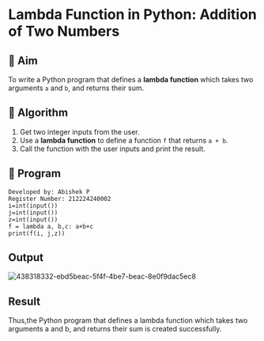 # Lambda Function in Python: Addition of Two Numbers

## 🎯 Aim
To write a Python program that defines a **lambda function** which takes two arguments `a` and `b`, and returns their sum.

## 🧠 Algorithm
1. Get two integer inputs from the user.
2. Use a **lambda function** to define a function `f` that returns `a + b`.
3. Call the function with the user inputs and print the result.

## 🧾 Program
```
Developed by: Abishek P
Register Number: 212224240002
i=int(input())
j=int(input())
z=int(input())
f = lambda a, b,c: a+b+c
print(f(i, j,z))
```
## Output
![438318332-ebd5beac-5f4f-4be7-beac-8e0f9dac5ec8](https://github.com/user-attachments/assets/e770d3eb-5f54-4fbc-ad09-4b7ef475851f)

## Result
Thus,the Python program that defines a lambda function which takes two arguments a and b, and returns their sum is created successfully.
